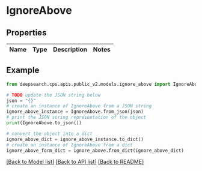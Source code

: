 # IgnoreAbove


## Properties

Name | Type | Description | Notes
------------ | ------------- | ------------- | -------------

## Example

```python
from deepsearch.cps.apis.public_v2.models.ignore_above import IgnoreAbove

# TODO update the JSON string below
json = "{}"
# create an instance of IgnoreAbove from a JSON string
ignore_above_instance = IgnoreAbove.from_json(json)
# print the JSON string representation of the object
print(IgnoreAbove.to_json())

# convert the object into a dict
ignore_above_dict = ignore_above_instance.to_dict()
# create an instance of IgnoreAbove from a dict
ignore_above_form_dict = ignore_above.from_dict(ignore_above_dict)
```
[[Back to Model list]](../README.md#documentation-for-models) [[Back to API list]](../README.md#documentation-for-api-endpoints) [[Back to README]](../README.md)


